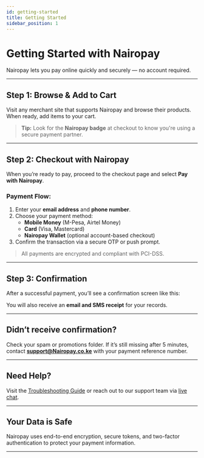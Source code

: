```yaml
---
id: getting-started
title: Getting Started
sidebar_position: 1
---
```


# Getting Started with Nairopay

Nairopay lets you pay online quickly and securely — no account required.

---

## Step 1: Browse & Add to Cart

Visit any merchant site that supports Nairopay and browse their products. When ready, add items to your cart.

> **Tip:** Look for the **Nairopay badge** at checkout to know you're using a secure payment partner.

<!-- ![Add to Cart Screenshot](./images/cart-page.png) -->

---

## Step 2: Checkout with Nairopay

When you’re ready to pay, proceed to the checkout page and select **Pay with Nairopay**.

### Payment Flow:

1. Enter your **email address** and **phone number**.
2. Choose your payment method:
   - **Mobile Money** (M-Pesa, Airtel Money)
   - **Card** (Visa, Mastercard)
   - **Nairopay Wallet** (optional account-based checkout)
3. Confirm the transaction via a secure OTP or push prompt.

<!-- ![Checkout Page](./images/checkout-flow.png) -->

> All payments are encrypted and compliant with PCI-DSS.

---

## Step 3: Confirmation

After a successful payment, you’ll see a confirmation screen like this:

<!-- ![Confirmation Page](./images/payment-success.png) -->

You will also receive an **email and SMS receipt** for your records.

---

##  Didn’t receive confirmation?

Check your spam or promotions folder. If it’s still missing after 5 minutes, contact **support@Nairopay.co.ke** with your payment reference number.

---

## Need Help?

Visit the [Troubleshooting Guide](./troubleshooting-guide) or reach out to our support team via [live chat](https://Nairopay.co.ke/support).

---

## Your Data is Safe

Nairopay uses end-to-end encryption, secure tokens, and two-factor authentication to protect your payment information.

---

